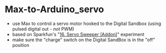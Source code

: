 # Max-to-Arduino_servo

- use Max to control a servo motor hooked to the Digital Sandbox (using pulsed digital out - *not* PWM)
- based on Sparkfun's "[16. Servo Sweeper (Addon)](https://learn.sparkfun.com/tutorials/digital-sandbox-arduino-companion/16-servo-sweeper-addon)" experiment
- make sure the "charge" switch on the Digital SandBox is in the "off" position
